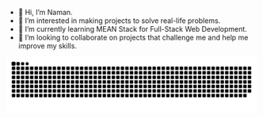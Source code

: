 - 👋 Hi, I’m Naman.
- 👀 I’m interested in making projects to solve real-life problems.
- 🌱 I’m currently learning MEAN Stack for Full-Stack Web Development.
- 💞️ I’m looking to collaborate on projects that challenge me and help me improve my skills.

![Snake animation](https://github.com/virtuallynaman/virtuallynaman/blob/output/github-contribution-grid-snake-dark.svg)
